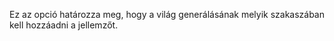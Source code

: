 Ez az opció határozza meg, hogy a világ generálásának melyik szakaszában kell hozzáadni a jellemzőt.
